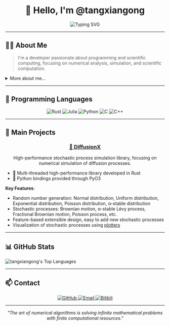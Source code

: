 <div align="center">

# 👋 Hello, I'm @tangxiangong

<img src="https://readme-typing-svg.herokuapp.com?font=Fira+Code&pause=1000&center=true&vCenter=true&width=435&lines=Scientific+Computing+Enthusiast;Numerical+Analysis+Focus;Rustacean" alt="Typing SVG" />

</div>

<hr style="height:2px;border-width:0;color:gray;background-color:gray">

## 🧑‍💻 About Me

> I'm a developer passionate about programming and scientific computing, focusing on numerical analysis, simulation, and scientific computation.

<details>
<summary>More about me...</summary>
<br>
As a numerical computing enthusiast, I'm dedicated to solving complex scientific problems with efficient algorithms. My coding style emphasizes performance and precision while maintaining clear, readable structure.
</details>

<hr style="height:2px;border-width:0;color:gray;background-color:gray">

## 🔧 Programming Languages

<div align="center">

<p>
<img src="https://img.shields.io/badge/Rust-F05032?style=for-the-badge&logo=rust&logoColor=white" alt="Rust" />
<img src="https://img.shields.io/badge/Julia-9558B2?style=for-the-badge&logo=julia&logoColor=white" alt="Julia" />
<img src="https://img.shields.io/badge/Python-3776AB?style=for-the-badge&logo=python&logoColor=white" alt="Python" />
<img src="https://img.shields.io/badge/C-00599C?style=for-the-badge&logo=c&logoColor=white" alt="C" />
<img src="https://img.shields.io/badge/C%2B%2B-00599C?style=for-the-badge&logo=c%2B%2B&logoColor=white" alt="C++" />
</p>
</div>

<hr style="height:2px;border-width:0;color:gray;background-color:gray">

## 🔭 Main Projects

<div align="center">
<h3><a href="https://github.com/tangxiangong/diffusionx">🦀 DiffusionX</a></h3>
<p>High-performance stochastic process simulation library, focusing on numerical simulation of diffusion processes.
</p>
</div>

- 🦀 Multi-threaded high-performance library developed in Rust
- 🐍 Python bindings provided through PyO3

**Key Features**:
- Random number generation: Normal distribution, Uniform distribution, Exponential distribution, Poisson distribution, α-stable distribution
- Stochastic processes: Brownian motion, α-stable Lévy process, Fractional Brownian motion, Poisson process, etc.
- Feature-based extensible design, easy to add new stochastic processes
- Visualization of stochastic processes using [plotters](https://github.com/plotters-rs/plotters)

<hr style="height:2px;border-width:0;color:gray;background-color:gray">

## 📊 GitHub Stats
![tangxiangong's Top Languages](https://github-readme-stats.vercel.app/api/top-langs/?username=tangxiangong&theme=vue-dark&show_icons=true&hide_border=true&layout=compact&hide=javascript,html,css,jupyter%20notebook,scss,stylus,pug,typescript,vue)
<hr style="height:2px;border-width:0;color:gray;background-color:gray">

## 📫 Contact

<div align="center">
  <a href="https://github.com/tangxiangong">
    <img src="https://img.shields.io/badge/GitHub-100000?style=for-the-badge&logo=github&logoColor=white" alt="GitHub" />
  </a>
  <a href="mailto:tangxiangong@gmail.com">
    <img src="https://img.shields.io/badge/Email-D14836?style=for-the-badge&logo=gmail&logoColor=white" alt="Email" />
  </a>
  <a href="https://space.bilibili.com/254144429">
    <img src="https://img.shields.io/badge/Bilibili-00A1D6?style=for-the-badge&logo=bilibili&logoColor=white" alt="Bilibili" />
  </a>
</div>

<hr style="height:2px;border-width:0;color:gray;background-color:gray">

<div align="center">
  <p><i>"The art of numerical algorithms is solving infinite mathematical problems with finite computational resources."</i></p>
</div> 
